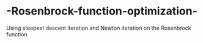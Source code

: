 # -Rosenbrock-function-optimization-
Using steepest descent iteration and Newton iteration on the Rosenbrock function

